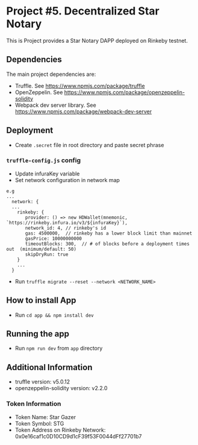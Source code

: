 # Project #5. Decentralized Star Notary

This is Project provides a Star Notary DAPP deployed on Rinkeby testnet.

## Dependencies
The main project dependencies are:
 * Truffle. See https://www.npmjs.com/package/truffle
 * OpenZeppelin. See https://www.npmjs.com/package/openzeppelin-solidity
 * Webpack dev server library. See https://www.npmjs.com/package/webpack-dev-server
 
## Deployment
* Create `.secret` file in root directory and paste secret phrase
### `truffle-config.js` config
* Update infuraKey variable
* Set network configuration in network map
```json5
e.g
...
  network: {
  ...
    rinkeby: {
       provider: () => new HDWallet(mnemonic, `https://rinkeby.infura.io/v3/${infuraKey}`),
       network_id: 4, // rinkeby's id
       gas: 4500000,  // rinkeby has a lower block limit than mainnet
       gasPrice: 10000000000
       timeoutBlocks: 300,  // # of blocks before a deployment times out  (minimum/default: 50)
       skipDryRun: true
    }
    ...
  }
```

* Run `truffle migrate --reset --network <NETWORK_NAME>`
## How to install App
* Run `cd app && npm install dev` 

## Running the app
* Run `npm run dev` from `app` directory

## Additional Information
* truffle version: v5.0.12
* openzeppelin-solidity version: v2.2.0

### Token Information
* Token Name: Star Gazer
* Token Symbol: STG
* Token Address on Rinkeby Network: 0x0e16caf1c0D10CD9d1cF39f53F0044dFf27701b7

